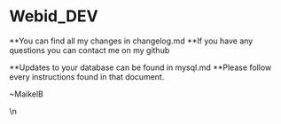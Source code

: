 Webid_DEV
=========
**You can find all my changes in changelog.md
**If you have any questions you can contact me on my github

**Updates to your database can be found in mysql.md
**Please follow every instructions found in that document.

~MaikelB

\n
